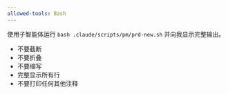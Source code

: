 ```yaml
---
allowed-tools: Bash
---
```


使用子智能体运行 `bash .claude/scripts/pm/prd-new.sh` 并向我显示完整输出。

- 不要截断
- 不要折叠
- 不要缩写
- 完整显示所有行
- 不要打印任何其他注释
